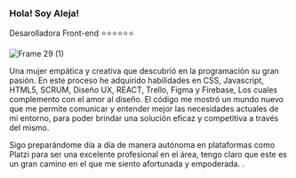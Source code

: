 
  ### Hola! Soy Aleja! 
  Desarolladora Front-end
  ⭐⭐⭐⭐⭐⭐

![Frame 29 (1)](https://user-images.githubusercontent.com/85901845/139186569-ba316c07-6c79-4e9c-8568-2fca0dddc070.png)

Una mujer empática y creativa que descubrió en la programación su gran pasión. En este proceso he adquirido habilidades en CSS, Javascript, HTML5, SCRUM, Diseño UX, REACT, Trello, Figma y Firebase, Los cuales complemento con el amor al diseño. El código me mostró un mundo nuevo que me permite comunicar y entender mejor las necesidades actuales de mi entorno, para poder brindar una solución eficaz y competitiva a través del mismo.

Sigo preparándome día a día de manera autónoma en plataformas como Platzi para ser una excelente profesional en el área, tengo claro que este es un gran camino en el que me siento afortunada y empoderada.
.

